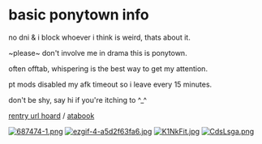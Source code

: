 # basic ponytown info


no dni & i block whoever i think is weird, thats about it.

~please~ don't involve me in drama this is ponytown.

often offtab, whispering is the best way to get my attention.

pt mods disabled my afk timeout so i leave every 15 minutes.

don't be shy, say hi if you're itching to ^_^

[rentry url hoard](https://rentry.co/thackerrr) / [atabook](https://ogrish.atabook.org/) 

[![687474-1.png](https://i.postimg.cc/c1TG9V0t/687474-1.png)](https://postimg.cc/dD7fDN7J) [![ezgif-4-a5d2f63fa6.jpg](https://i.postimg.cc/V63hG6dg/ezgif-4-a5d2f63fa6.jpg)](https://postimg.cc/5YSpjf5Q) [![K1NkFit.jpg](https://i.postimg.cc/7ZWfW8nh/K1NkFit.jpg)](https://postimg.cc/CRbhR2tp) [![CdsLsga.png](https://i.postimg.cc/y8dDjY92/CdsLsga.png)](https://postimg.cc/dLbQtF59) 



